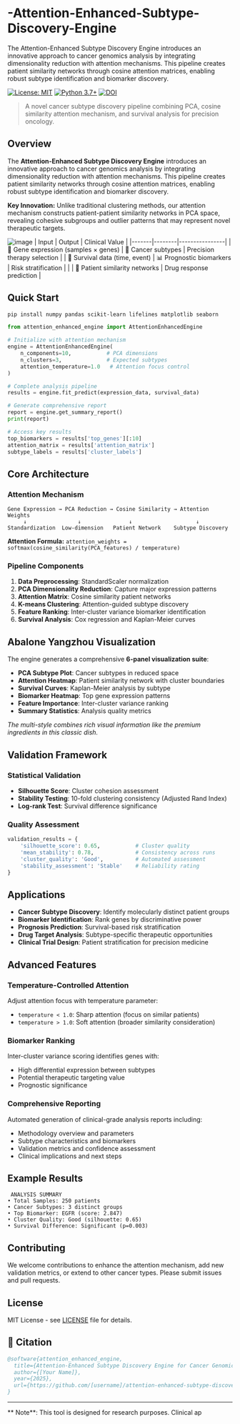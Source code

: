 # -Attention-Enhanced-Subtype-Discovery-Engine
The Attention-Enhanced Subtype Discovery Engine introduces an innovative approach to cancer genomics analysis by integrating dimensionality reduction with attention mechanisms. This pipeline creates patient similarity networks through cosine attention matrices, enabling robust subtype identification and biomarker discovery.

[![License: MIT](https://img.shields.io/badge/License-MIT-yellow.svg)](https://opensource.org/licenses/MIT)
[![Python 3.7+](https://img.shields.io/badge/python-3.7+-blue.svg)](https://www.python.org/downloads/)
[![DOI](https://zenodo.org/badge/DOI/10.5281/zenodo.XXXXXXX.svg)](https://doi.org/10.5281/zenodo.XXXXXXX)

> A novel cancer subtype discovery pipeline combining PCA, cosine similarity attention mechanism, and survival analysis for precision oncology.

##  Overview

The **Attention-Enhanced Subtype Discovery Engine** introduces an innovative approach to cancer genomics analysis by integrating dimensionality reduction with attention mechanisms. This pipeline creates patient similarity networks through cosine attention matrices, enabling robust subtype identification and biomarker discovery.

**Key Innovation:** Unlike traditional clustering methods, our attention mechanism constructs patient-patient similarity networks in PCA space, revealing cohesive subgroups and outlier patterns that may represent novel therapeutic targets.

![image](https://github.com/user-attachments/assets/e5e905b3-0d11-4031-8fab-355a4a0abd06)
| Input | Output | Clinical Value |
|-------|--------|----------------|
| 🧬 Gene expression (samples × genes) | 🎯 Cancer subtypes | Precision therapy selection |
| 🏥 Survival data (time, event) | 📊 Prognostic biomarkers | Risk stratification |
| | 🔗 Patient similarity networks | Drug response prediction |

## Quick Start

```bash
pip install numpy pandas scikit-learn lifelines matplotlib seaborn
```

```python
from attention_enhanced_engine import AttentionEnhancedEngine

# Initialize with attention mechanism
engine = AttentionEnhancedEngine(
    n_components=10,           # PCA dimensions
    n_clusters=3,              # Expected subtypes
    attention_temperature=1.0   # Attention focus control
)

# Complete analysis pipeline
results = engine.fit_predict(expression_data, survival_data)

# Generate comprehensive report
report = engine.get_summary_report()
print(report)

# Access key results
top_biomarkers = results['top_genes'][:10]
attention_matrix = results['attention_matrix']
subtype_labels = results['cluster_labels']
```

## Core Architecture

### **Attention Mechanism**
```
Gene Expression → PCA Reduction → Cosine Similarity → Attention Weights
     ↓                ↓               ↓                    ↓
Standardization  Low-dimension   Patient Network    Subtype Discovery
```

**Attention Formula:** `attention_weights = softmax(cosine_similarity(PCA_features) / temperature)`

### **Pipeline Components**
1. **Data Preprocessing**: StandardScaler normalization
2. **PCA Dimensionality Reduction**: Capture major expression patterns  
3. **Attention Matrix**: Cosine similarity patient networks
4. **K-means Clustering**: Attention-guided subtype discovery
5. **Feature Ranking**: Inter-cluster variance biomarker identification
6. **Survival Analysis**: Cox regression and Kaplan-Meier curves

## Abalone Yangzhou Visualization

The engine generates a comprehensive **6-panel visualization suite**:

- **PCA Subtype Plot**: Cancer subtypes in reduced space
- **Attention Heatmap**: Patient similarity network with cluster boundaries
- **Survival Curves**: Kaplan-Meier analysis by subtype
- **Biomarker Heatmap**: Top gene expression patterns
- **Feature Importance**: Inter-cluster variance ranking
- **Summary Statistics**: Analysis quality metrics

*The multi-style combines rich visual information like the premium ingredients in this classic dish.*

## Validation Framework

### **Statistical Validation**
- **Silhouette Score**: Cluster cohesion assessment
- **Stability Testing**: 10-fold clustering consistency (Adjusted Rand Index)
- **Log-rank Test**: Survival difference significance

### **Quality Assessment**
```python
validation_results = {
    'silhouette_score': 0.65,           # Cluster quality
    'mean_stability': 0.78,             # Consistency across runs  
    'cluster_quality': 'Good',          # Automated assessment
    'stability_assessment': 'Stable'    # Reliability rating
}
```

##  Applications

- **Cancer Subtype Discovery**: Identify molecularly distinct patient groups
- **Biomarker Identification**: Rank genes by discriminative power
- **Prognosis Prediction**: Survival-based risk stratification  
- **Drug Target Analysis**: Subtype-specific therapeutic opportunities
- **Clinical Trial Design**: Patient stratification for precision medicine

## Advanced Features

### **Temperature-Controlled Attention**
Adjust attention focus with temperature parameter:
- `temperature < 1.0`: Sharp attention (focus on similar patients)
- `temperature > 1.0`: Soft attention (broader similarity consideration)

### **Biomarker Ranking**
Inter-cluster variance scoring identifies genes with:
- High differential expression between subtypes
- Potential therapeutic targeting value
- Prognostic significance

### **Comprehensive Reporting**
Automated generation of clinical-grade analysis reports including:
- Methodology overview and parameters
- Subtype characteristics and biomarkers
- Validation metrics and confidence assessment
- Clinical implications and next steps

## Example Results

```
 ANALYSIS SUMMARY
• Total Samples: 250 patients
• Cancer Subtypes: 3 distinct groups  
• Top Biomarker: EGFR (score: 2.847)
• Cluster Quality: Good (silhouette: 0.65)
• Survival Difference: Significant (p=0.003)
```

##  Contributing

We welcome contributions to enhance the attention mechanism, add new validation metrics, or extend to other cancer types. Please submit issues and pull requests.

##  License

MIT License - see [LICENSE](LICENSE) file for details.

## 📎 Citation

```bibtex
@software{attention_enhanced_engine,
  title={Attention-Enhanced Subtype Discovery Engine for Cancer Genomics},
  author={[Your Name]},
  year={2025},
  url={https://github.com/[username]/attention-enhanced-subtype-discovery}
}
```

---



** Note**: This tool is designed for research purposes. Clinical ap
